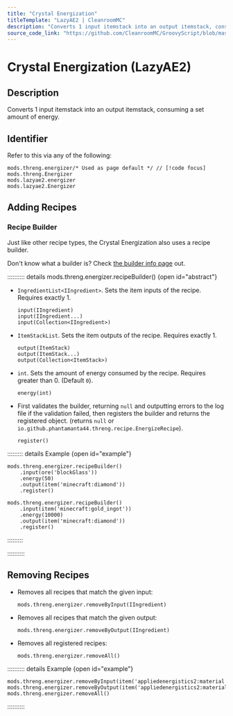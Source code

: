 ```yaml
---
title: "Crystal Energization"
titleTemplate: "LazyAE2 | CleanroomMC"
description: "Converts 1 input itemstack into an output itemstack, consuming a set amount of energy."
source_code_link: "https://github.com/CleanroomMC/GroovyScript/blob/master/src/main/java/com/cleanroommc/groovyscript/compat/mods/lazyae2/Energizer.java"
---
```


# Crystal Energization (LazyAE2)

## Description

Converts 1 input itemstack into an output itemstack, consuming a set amount of energy.

## Identifier

Refer to this via any of the following:

```groovy:no-line-numbers {1}
mods.threng.energizer/* Used as page default */ // [!code focus]
mods.threng.Energizer
mods.lazyae2.energizer
mods.lazyae2.Energizer
```


## Adding Recipes

### Recipe Builder

Just like other recipe types, the Crystal Energization also uses a recipe builder.

Don't know what a builder is? Check [the builder info page](../../getting_started/builder.md) out.

:::::::::: details mods.threng.energizer.recipeBuilder() {open id="abstract"}
- `IngredientList<IIngredient>`. Sets the item inputs of the recipe. Requires exactly 1.

    ```groovy:no-line-numbers
    input(IIngredient)
    input(IIngredient...)
    input(Collection<IIngredient>)
    ```

- `ItemStackList`. Sets the item outputs of the recipe. Requires exactly 1.

    ```groovy:no-line-numbers
    output(ItemStack)
    output(ItemStack...)
    output(Collection<ItemStack>)
    ```

- `int`. Sets the amount of energy consumed by the recipe. Requires greater than 0. (Default `0`).

    ```groovy:no-line-numbers
    energy(int)
    ```

- First validates the builder, returning `null` and outputting errors to the log file if the validation failed, then registers the builder and returns the registered object. (returns `null` or `io.github.phantamanta44.threng.recipe.EnergizeRecipe`).

    ```groovy:no-line-numbers
    register()
    ```

::::::::: details Example {open id="example"}
```groovy:no-line-numbers
mods.threng.energizer.recipeBuilder()
    .input(ore('blockGlass'))
    .energy(50)
    .output(item('minecraft:diamond'))
    .register()

mods.threng.energizer.recipeBuilder()
    .input(item('minecraft:gold_ingot'))
    .energy(10000)
    .output(item('minecraft:diamond'))
    .register()
```

:::::::::

::::::::::

## Removing Recipes

- Removes all recipes that match the given input:

    ```groovy:no-line-numbers
    mods.threng.energizer.removeByInput(IIngredient)
    ```

- Removes all recipes that match the given output:

    ```groovy:no-line-numbers
    mods.threng.energizer.removeByOutput(IIngredient)
    ```

- Removes all registered recipes:

    ```groovy:no-line-numbers
    mods.threng.energizer.removeAll()
    ```

:::::::::: details Example {open id="example"}
```groovy:no-line-numbers
mods.threng.energizer.removeByInput(item('appliedenergistics2:material'))
mods.threng.energizer.removeByOutput(item('appliedenergistics2:material:1'))
mods.threng.energizer.removeAll()
```

::::::::::
